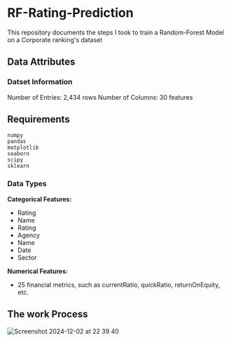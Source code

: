 # RF-Rating-Prediction

This repository documents the steps I took to train a Random-Forest Model on a Corporate ranking's dataset

## Data Attributes
### Datset Information
Number of Entries: 2,434 rows
Number of Columns: 30 features

## Requirements
```
numpy
pandas
matplotlib
seaborn
scipy
sklearn
```


### Data Types
**Categorical Features:** 
- Rating
- Name
- Rating
- Agency
- Name
- Date
- Sector

**Numerical Features:** 
- 25 financial metrics, such as currentRatio, quickRatio, returnOnEquity, etc.

## The work Process
![Screenshot 2024-12-02 at 22 39 40](https://github.com/user-attachments/assets/d7c7d184-63b8-4869-8cb2-74351309368c)





